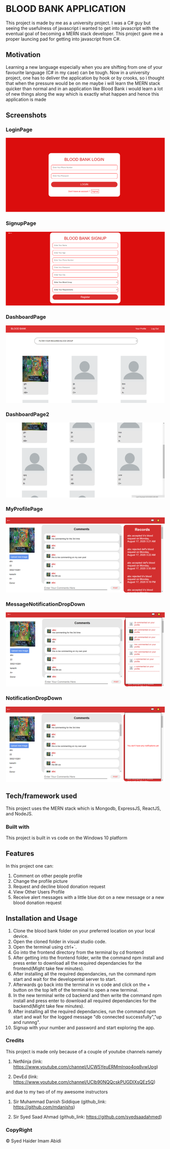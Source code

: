 # BLOOD BANK APPLICATION


This project is made by me as a university project. I was a C# guy but seeing the usefulness of javascript i wanted to get into javascript with the eventual goal of becoming a MERN stack developer. This project gave me a proper launcing pad for getting into javascript from C#.

## Motivation


Learning a new language especially when you are shifting from one of your favourite language (C# in my case) can be tough. Now in a university project, one has to deliver the application by hook or by crooks, so i thought that when the pressure would be on me maybe i will learn the MERN stack quicker than normal and in an application like Blood Bank i would learn a lot of new things along the way which is exactly what happen and hence this application is made 

## Screenshots




### LoginPage

![](images/loginPage.png)


### SignupPage

![](images/signupPage.png)


### DashboardPage 

![](images/dashboardPage.png)


### DashboardPage2

![](images/dashboardPage2.png)


### MyProfilePage

![](images/myProfile.png)


### MessageNotificationDropDown 

![](images/messageNotificationDropDown.png)


### NotificationDropDown

![](images/notificationDropDown.png)


## Tech/framework used


This project uses the MERN stack which is Mongodb, ExpressJS, ReactJS, and NodeJS.

### Built with


This project is built in vs code on the Windows 10 platform
    
## Features


In this project one can:
1. Comment on other people profile
2. Change the profile picture
3. Request and decline blood donation request
4. View Other Users Profile
5. Receive alert messages with a little blue dot on a new message or a new blood donation request

## Installation and Usage

1. Clone the blood bank folder on your preferred location on your local device.
2. Open the cloned folder in visual studio code.
3. Open the terminal using ctrl+`.
4. Go into the frontend directory from the terminal by cd frontend
5. After getting into the frontend folder, write the command npm install and press enter to download all the required dependancies for the frontend(Might take few minutes).
6. After installing all the required dependancies, run the command npm start and wait for the developental server to start.
7. Afterwards go back into the terminal in vs code and click on the + button on the top left of the terminal to open a new terminal.
8. In the new terminal write cd backend and then write the command npm install and press enter to download all required dependancies for the backend(Might take few minutes).
9. After installing all the required dependancies, run the command npm start and wait for the logged message "db connected successfully","up and runnng".
10. Signup with your number and password and start exploring the app.

### Credits


This project is made only because of a couple of youtube channels namely 


1. NetNinja (link: https://www.youtube.com/channel/UCW5YeuERMmlnqo4oq8vwUpg)


2. DevEd (link: https://www.youtube.com/channel/UClb90NQQcskPUGDIXsQEz5Q) 


and due to my two of of my awesome instructors


1. Sir Muhammad Danish Siddique (github_link: https://github.com/mdanishs) 


2. Sir Syed Saad Ahmad (github_link: https://github.com/syedsaadahmed)

### CopyRight
 © Syed Haider Imam Abidi
